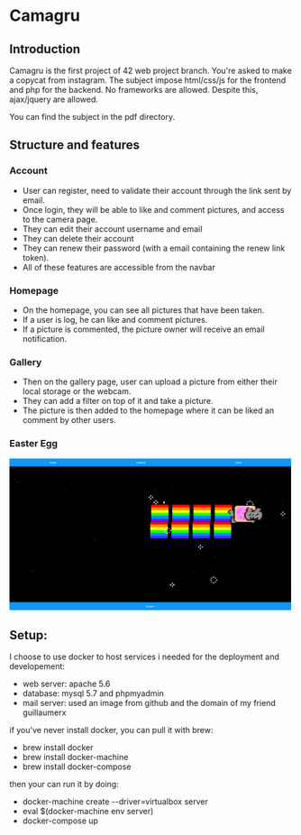 # Camagru

## Introduction

Camagru is the first project of 42 web project branch. You're asked to make a copycat from instagram.
The subject impose html/css/js for the frontend and php for the backend. No frameworks are allowed.
Despite this, ajax/jquery are allowed.

You can find the subject in the pdf directory.

## Structure and features

### Account
- User can register, need to validate their account through the link sent by email.
- Once login, they will be able to like and comment pictures, and access to the camera page.
- They can edit their account username and email
- They can delete their account
- They can renew their password (with a email containing the renew link token).
- All of these features are accessible from the navbar

### Homepage
- On the homepage, you can see all pictures that have been taken.
- If a user is log, he can like and comment pictures.
- If a picture is commented, the picture owner will receive an email notification.


### Gallery
- Then on the gallery page, user can upload a picture from either their local storage or the webcam.
- They can add a filter on top of it and take a picture.
- The picture is then added to the homepage where it can be liked an comment by other users.

### Easter Egg
<img src="img_readme/nyan.png" alt="nyancat" width="500px"/>


## Setup:

I choose to use docker to host services i needed for the deployment and developement:
- web server: apache 5.6
- database: mysql 5.7 and phpmyadmin
- mail server: used an image from github and the domain of my friend guillaumerx

if you've never install docker, you can pull it with brew:

- brew install docker
- brew install docker-machine
- brew install docker-compose

then your can run it by doing:
- docker-machine create --driver=virtualbox server
- eval $(docker-machine env server)
- docker-compose up
